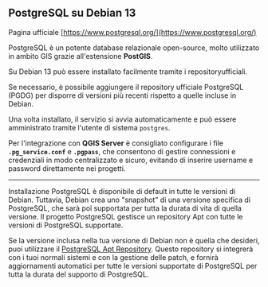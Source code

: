 ## PostgreSQL su Debian 13
Pagina ufficiale [https://www.postgresql.org/](https://www.postgresql.org/)

PostgreSQL è un potente database relazionale open-source, molto utilizzato in ambito GIS grazie all'estensione **PostGIS**.

Su Debian 13 può essere installato facilmente tramite i repositoryufficiali.

Se necessario, è possibile aggiungere il repository ufficiale PostgreSQL (PGDG) per disporre di versioni più recenti rispetto a quelle incluse in Debian.

Una volta installato, il servizio si avvia automaticamente e può essere amministrato tramite l'utente di sistema `postgres`.

Per l'integrazione con **QGIS Server** è consigliato configurare i file **`.pg_service.conf`** e **`.pgpass`**, che consentono di gestire connessioni e credenziali in modo centralizzato e sicuro, evitando di inserire username e password direttamente nei progetti.

-----

Installazione
PostgreSQL è disponibile di default in tutte le versioni di Debian. Tuttavia, Debian crea uno "snapshot" di una versione specifica di PostgreSQL, che sarà poi supportata per tutta la durata di vita di quella versione. Il progetto PostgreSQL gestisce un repository Apt con tutte le versioni di PostgreSQL supportate.

Se la versione inclusa nella tua versione di Debian non è quella che desideri, puoi utilizzare il [PostgreSQL Apt Repository](https://wiki.postgresql.org/wiki/Apt). Questo repository si integrerà con i tuoi normali sistemi e con la gestione delle patch, e fornirà aggiornamenti automatici per tutte le versioni supportate di PostgreSQL per tutta la durata del supporto di PostgreSQL.

